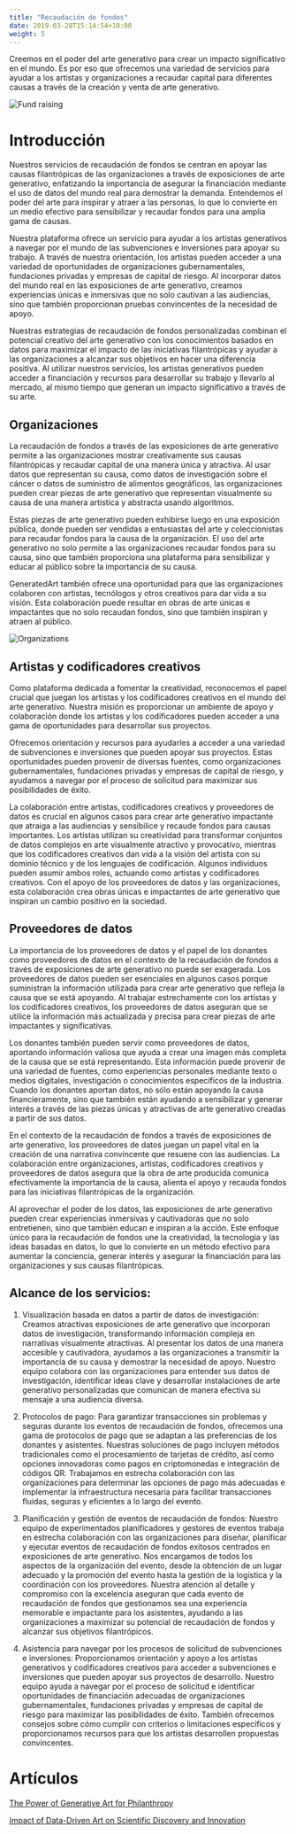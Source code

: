 ```yaml
---
title: "Recaudación de fondos"
date: 2019-03-28T15:14:54+10:00
weight: 5
---
```


Creemos en el poder del arte generativo para crear un impacto significativo en el mundo. Es por eso que ofrecemos una variedad de servicios para ayudar a los artistas y organizaciones a recaudar capital para diferentes causas a través de la creación y venta de arte generativo.

![Fund raising](/images/illustrations/fund-raising.png)

# Introducción

Nuestros servicios de recaudación de fondos se centran en apoyar las causas filantrópicas de las organizaciones a través de exposiciones de arte generativo, enfatizando la importancia de asegurar la financiación mediante el uso de datos del mundo real para demostrar la demanda. Entendemos el poder del arte para inspirar y atraer a las personas, lo que lo convierte en un medio efectivo para sensibilizar y recaudar fondos para una amplia gama de causas.

Nuestra plataforma ofrece un servicio para ayudar a los artistas generativos a navegar por el mundo de las subvenciones e inversiones para apoyar su trabajo. A través de nuestra orientación, los artistas pueden acceder a una variedad de oportunidades de organizaciones gubernamentales, fundaciones privadas y empresas de capital de riesgo. Al incorporar datos del mundo real en las exposiciones de arte generativo, creamos experiencias únicas e inmersivas que no solo cautivan a las audiencias, sino que también proporcionan pruebas convincentes de la necesidad de apoyo.

Nuestras estrategias de recaudación de fondos personalizadas combinan el potencial creativo del arte generativo con los conocimientos basados en datos para maximizar el impacto de las iniciativas filantrópicas y ayudar a las organizaciones a alcanzar sus objetivos en hacer una diferencia positiva. Al utilizar nuestros servicios, los artistas generativos pueden acceder a financiación y recursos para desarrollar su trabajo y llevarlo al mercado, al mismo tiempo que generan un impacto significativo a través de su arte.

## Organizaciones

La recaudación de fondos a través de las exposiciones de arte generativo permite a las organizaciones mostrar creativamente sus causas filantrópicas y recaudar capital de una manera única y atractiva. Al usar datos que representan su causa, como datos de investigación sobre el cáncer o datos de suministro de alimentos geográficos, las organizaciones pueden crear piezas de arte generativo que representan visualmente su causa de una manera artística y abstracta usando algoritmos.

Estas piezas de arte generativo pueden exhibirse luego en una exposición pública, donde pueden ser vendidas a entusiastas del arte y coleccionistas para recaudar fondos para la causa de la organización. El uso del arte generativo no solo permite a las organizaciones recaudar fondos para su causa, sino que también proporciona una plataforma para sensibilizar y educar al público sobre la importancia de su causa.

GeneratedArt también ofrece una oportunidad para que las organizaciones colaboren con artistas, tecnólogos y otros creativos para dar vida a su visión. Esta colaboración puede resultar en obras de arte únicas e impactantes que no solo recaudan fondos, sino que también inspiran y atraen al público.

![Organizations](/images/illustrations/blue.png)

## Artistas y codificadores creativos

Como plataforma dedicada a fomentar la creatividad, reconocemos el papel crucial que juegan los artistas y los codificadores creativos en el mundo del arte generativo. Nuestra misión es proporcionar un ambiente de apoyo y colaboración donde los artistas y los codificadores pueden acceder a una gama de oportunidades para desarrollar sus proyectos.

Ofrecemos orientación y recursos para ayudarles a acceder a una variedad de subvenciones e inversiones que pueden apoyar sus proyectos. Estas oportunidades pueden provenir de diversas fuentes, como organizaciones gubernamentales, fundaciones privadas y empresas de capital de riesgo, y ayudamos a navegar por el proceso de solicitud para maximizar sus posibilidades de éxito.

La colaboración entre artistas, codificadores creativos y proveedores de datos es crucial en algunos casos para crear arte generativo impactante que atraiga a las audiencias y sensibilice y recaude fondos para causas importantes. Los artistas utilizan su creatividad para transformar conjuntos de datos complejos en arte visualmente atractivo y provocativo, mientras que los codificadores creativos dan vida a la visión del artista con su dominio técnico y de los lenguajes de codificación. Algunos individuos pueden asumir ambos roles, actuando como artistas y codificadores creativos. Con el apoyo de los proveedores de datos y las organizaciones, esta colaboración crea obras únicas e impactantes de arte generativo que inspiran un cambio positivo en la sociedad.

## Proveedores de datos

La importancia de los proveedores de datos y el papel de los donantes como proveedores de datos en el contexto de la recaudación de fondos a través de exposiciones de arte generativo no puede ser exagerada. Los proveedores de datos pueden ser esenciales en algunos casos porque suministran la información utilizada para crear arte generativo que refleja la causa que se está apoyando. Al trabajar estrechamente con los artistas y los codificadores creativos, los proveedores de datos aseguran que se utilice la información más actualizada y precisa para crear piezas de arte impactantes y significativas.

Los donantes también pueden servir como proveedores de datos, aportando información valiosa que ayuda a crear una imagen más completa de la causa que se está representando. Esta información puede provenir de una variedad de fuentes, como experiencias personales mediante texto o medios digitales, investigación o conocimientos específicos de la industria. Cuando los donantes aportan datos, no sólo están apoyando la causa financieramente, sino que también están ayudando a sensibilizar y generar interés a través de las piezas únicas y atractivas de arte generativo creadas a partir de sus datos.

En el contexto de la recaudación de fondos a través de exposiciones de arte generativo, los proveedores de datos juegan un papel vital en la creación de una narrativa convincente que resuene con las audiencias. La colaboración entre organizaciones, artistas, codificadores creativos y proveedores de datos asegura que la obra de arte producida comunica efectivamente la importancia de la causa, alienta el apoyo y recauda fondos para las iniciativas filantrópicas de la organización.

Al aprovechar el poder de los datos, las exposiciones de arte generativo pueden crear experiencias inmersivas y cautivadoras que no solo entretienen, sino que también educan e inspiran a la acción. Este enfoque único para la recaudación de fondos une la creatividad, la tecnología y las ideas basadas en datos, lo que lo convierte en un método efectivo para aumentar la conciencia, generar interés y asegurar la financiación para las organizaciones y sus causas filantrópicas.

## Alcance de los servicios:

1. Visualización basada en datos a partir de datos de investigación: Creamos atractivas exposiciones de arte generativo que incorporan datos de investigación, transformando información compleja en narrativas visualmente atractivas. Al presentar los datos de una manera accesible y cautivadora, ayudamos a las organizaciones a transmitir la importancia de su causa y demostrar la necesidad de apoyo. Nuestro equipo colabora con las organizaciones para entender sus datos de investigación, identificar ideas clave y desarrollar instalaciones de arte generativo personalizadas que comunican de manera efectiva su mensaje a una audiencia diversa.

2. Protocolos de pago: Para garantizar transacciones sin problemas y seguras durante los eventos de recaudación de fondos, ofrecemos una gama de protocolos de pago que se adaptan a las preferencias de los donantes y asistentes. Nuestras soluciones de pago incluyen métodos tradicionales como el procesamiento de tarjetas de crédito, así como opciones innovadoras como pagos en criptomonedas e integración de códigos QR. Trabajamos en estrecha colaboración con las organizaciones para determinar las opciones de pago más adecuadas e implementar la infraestructura necesaria para facilitar transacciones fluidas, seguras y eficientes a lo largo del evento.

3. Planificación y gestión de eventos de recaudación de fondos: Nuestro equipo de experimentados planificadores y gestores de eventos trabaja en estrecha colaboración con las organizaciones para diseñar, planificar y ejecutar eventos de recaudación de fondos exitosos centrados en exposiciones de arte generativo. Nos encargamos de todos los aspectos de la organización del evento, desde la obtención de un lugar adecuado y la promoción del evento hasta la gestión de la logística y la coordinación con los proveedores. Nuestra atención al detalle y compromiso con la excelencia aseguran que cada evento de recaudación de fondos que gestionamos sea una experiencia memorable e impactante para los asistentes, ayudando a las organizaciones a maximizar su potencial de recaudación de fondos y alcanzar sus objetivos filantrópicos.

4. Asistencia para navegar por los procesos de solicitud de subvenciones e inversiones: Proporcionamos orientación y apoyo a los artistas generativos y codificadores creativos para acceder a subvenciones e inversiones que pueden apoyar sus proyectos de desarrollo. Nuestro equipo ayuda a navegar por el proceso de solicitud e identificar oportunidades de financiación adecuadas de organizaciones gubernamentales, fundaciones privadas y empresas de capital de riesgo para maximizar las posibilidades de éxito. También ofrecemos consejos sobre cómo cumplir con criterios o limitaciones específicos y proporcionamos recursos para que los artistas desarrollen propuestas convincentes.

# Artículos

[The Power of Generative Art for Philanthropy](https://medium.com/generatedart/the-power-of-generative-art-for-philanthropy-953d655dda08)

[Impact of Data-Driven Art on Scientific Discovery and Innovation](https://medium.com/generatedart/impact-of-data-driven-art-on-scientific-discovery-and-innovation-c60f126aeb65)
